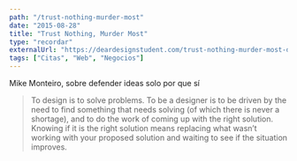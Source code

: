 ```yaml
---
path: "/trust-nothing-murder-most"
date: "2015-08-28"
title: "Trust Nothing, Murder Most"
type: "recordar"
externalUrl: "https://deardesignstudent.com/trust-nothing-murder-most-dcd512b28889"
tags: ["Citas", "Web", "Negocios"]
---
```


Mike Monteiro, sobre defender ideas solo por que sí

> To design is to solve problems. To be a designer is to be driven by the need to find something that needs solving (of which there is never a shortage), and to do the work of coming up with the right solution. Knowing if it is the right solution means replacing what wasn’t working with your proposed solution and waiting to see if the situation improves.
